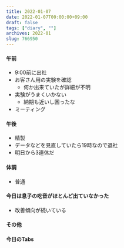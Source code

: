 ```yaml
---
title: 2022-01-07
date: 2022-01-07T00:00:00+09:00
draft: false
tags: ["diary", ""]
archives: 2022-01
slug: 766950
---
```

#### 午前
- 9:00前に出社
- お客さん用の実験を確認
  - 何か出来ていたが詳細が不明
- 実験がうまくいかない
  - 納期も近いし困ったな
- ミーティング
#### 午後
- 精製
- データなどを見直していたら19時なので退社
- 明日から3連休だ
#### 体調
- 普通
#### 今日は息子の吃音がほとんど出ていなかった
- 改善傾向が続いている
#### その他
#### 今日のTabs